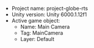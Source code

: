<!-- UNITY CODE ASSIST INSTRUCTIONS START -->
- Project name: project-globe-rts
- Unity version: Unity 6000.1.12f1
- Active game object:
  - Name: Main Camera
  - Tag: MainCamera
  - Layer: Default
<!-- UNITY CODE ASSIST INSTRUCTIONS END -->